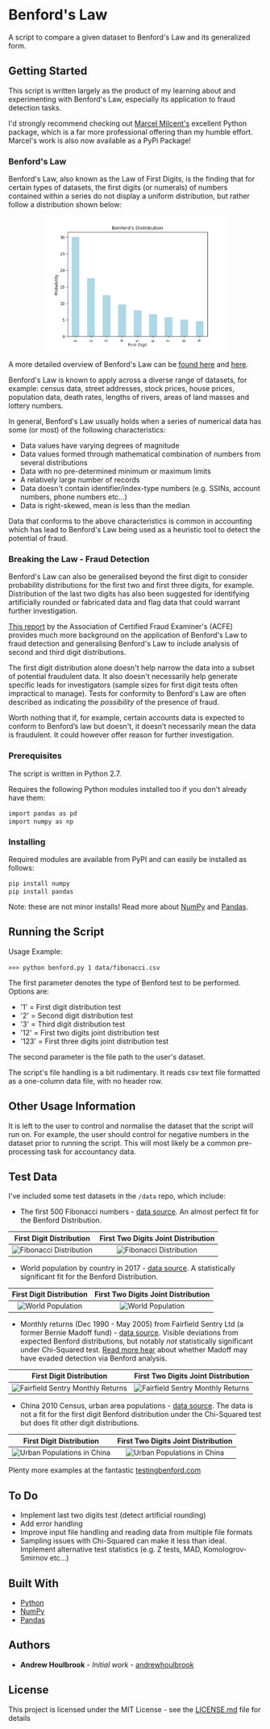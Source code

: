 # Benford's Law

A script to compare a given dataset to Benford's Law and its generalized form.

## Getting Started

This script is written largely as the product of my learning about and experimenting with Benford's Law, especially its application to fraud detection tasks.  

I'd strongly recommend checking out [Marcel Milcent's](https://github.com/milcent/benford_py/blob/master/Demo.ipynb) excellent Python package, which is a far more professional offering than my humble effort. Marcel's work is also now available as a PyPi Package!  

### Benford's Law

Benford's Law, also known as the Law of First Digits, is the finding that for certain types of datasets, the first digits (or numerals) of numbers contained within a series do not display a uniform distribution, but rather follow a distribution shown below:

<p align="center">
  <img src="/doc/benford_dist.png"/>
</p>

A more detailed overview of Benford's Law can be [found here](http://mathworld.wolfram.com/BenfordsLaw.html) and [here](http://www.nigrini.com/ForensicAnalytics.htm).

Benford's Law is known to apply across a diverse range of datasets, for example: census data, street addresses, stock prices, house prices, population data, death rates, lengths of rivers, areas of land masses and lottery numbers. 

In general, Benford's Law usually holds when a series of numerical data has some (or most) of the following characteristics:

* Data values have varying degrees of magnitude
* Data values formed through mathematical combination of numbers from several distributions 
* Data with no pre-determined minimum or maximum limits
* A relatively large number of records 
* Data doesn't contain identifier/index-type numbers (e.g. SSINs, account numbers, phone numbers etc...) 
* Data is right-skewed, mean is less than the median

Data that conforms to the above characteristics is common in accounting which has lead to Benford's Law being used as a heuristic tool to detect the potential of fraud. 

### Breaking the Law - Fraud Detection

Benford's Law can also be generalised beyond the first digit to consider probability distributions for the first two and first three digits, for example. Distribution of the last two digits has also been suggested for identifying artificially rounded or fabricated data and flag data that could warrant further investigation. 

[This report](https://www.acfe.com/uploadedFiles/Shared_Content/Products/Self-Study_CPE/Using%20Benford's%20Law_2018_final_extract.pdf) by the Association of Certified Fraud Examiner's (ACFE) provides much more background on the application of Benford's Law to fraud detection and generalising Benford's Law to include analysis of second and third digit distributions. 

The first digit distribution alone doesn't help narrow the data into a subset of potential fraudulent data. It also doesn't necessarily help generate specific leads for investigators (sample sizes for first digit tests often impractical to manage). Tests for conformity to Benford's Law are often described as indicating the *possibility* of the presence of fraud.

Worth nothing that if, for example, certain accounts data is expected to conform to Benford’s law but doesn't, it doesn’t necessarily mean the data is fraudulent. It could however offer reason for further investigation.  
  
### Prerequisites

The script is written in Python 2.7.

Requires the following Python modules installed too if you don't already have them:

```
import pandas as pd
import numpy as np
```

### Installing

Required modules are available from PyPI and can easily be installed as follows:

```
pip install numpy
pip install pandas
```

Note: these are not minor installs! Read more about [NumPy](http://www.numpy.org/) and [Pandas](https://pandas.pydata.org/). 

## Running the Script

Usage Example: 

```>>> python benford.py 1 data/fibonacci.csv```

The first parameter denotes the type of Benford test to be performed. Options are:

* '1' = First digit distribution test
* '2' = Second digit distribution test
* '3' = Third digit distribution test
* '12' = First two digits joint distribution test
* '123' = First three digits joint distribution test

The second parameter is the file path to the user's dataset.

The script's file handling is a bit rudimentary. It reads csv text file formatted as a one-column data file, with no header row.

## Other Usage Information

It is left to the user to control and normalise the dataset that the script will run on. For example, the user should control for negative numbers in the dataset prior to running the script. This will most likely be a common pre-processing task for accountancy data.  

## Test Data

I've included some test datasets in the ```/data``` repo, which include: 

* The first 500 Fibonacci numbers - [data source](http://home.hiwaay.net/~jalison/Fib500.html). An almost perfect fit for the Benford Distribution. 

First Digit Distribution                      | First Two Digits Joint Distribution
:--------------------------------------------:|:-----------------------------------------------:
![Fibonacci Distribution](/doc/fibonacci.png) | ![Fibonacci Distribution](/doc/fibonacci_12.png)

* World population by country in 2017 - [data source](https://data.worldbank.org/indicator/SP.POP.TOTL?end=2017&start=1960). A statistically significant fit for the Benford Distribution.

First Digit Distribution                      | First Two Digits Joint Distribution
:--------------------------------------------:|:-----------------------------------------------:
![World Population](/doc/world_pop_2017.png)  | ![World Population](/doc/world_pop_2017_12.png)

* Monthly returns (Dec 1990 - May 2005) from Fairfield Sentry Ltd (a former Bernie Madoff fund) - [data source](https://www.sec.gov/news/studies/2009/oig-509/exhibit-0293.pdf). Visible deviations from  expected Benford distributions, but notably *not* statistically significant under Chi-Squared test. [Read more hear](https://seekingalpha.com/article/173294-madoffs-results-really-were-random) about whether Madoff may have evaded detection via Benford analysis. 

First Digit Distribution                             | First Two Digits Joint Distribution
:---------------------------------------------------:|:------------------------------------------------------:
![Fairfield Sentry Monthly Returns](/doc/madoff.png) | ![Fairfield Sentry Monthly Returns](/doc/madoff_12.png)

* China 2010 Census, urban area populations - [data source](https://en.wikipedia.org/wiki/Sixth_National_Population_Census_of_the_People%27s_Republic_of_China). The data is not a fit for the first digit Benford distribution under the Chi-Squared test but does fit other digit distributions. 

First Digit Distribution                             | First Two Digits Joint Distribution
:---------------------------------------------------:|:-------------------------------------------------------:
![Urban Populations in China](/doc/china_cities.png) | ![Urban Populations in China](/doc/china_cities_12.png)

Plenty more examples at the fantastic [testingbenford.com](http://testingbenfordslaw.com)

## To Do

* Implement last two digits test (detect artificial rounding)
* Add error handling
* Improve input file handling and reading data from multiple file formats
* Sampling issues with Chi-Squared can make it less than ideal. Implement alternative test statistics (e.g. Z tests, MAD, Komologrov-Smirnov etc...)

## Built With

* [Python](http://www.python.org)
* [NumPy](http://www.numpy.org/)
* [Pandas](https://pandas.pydata.org/)

## Authors

* **Andrew Houlbrook** - *Initial work* - [andrewhoulbrook](https://github.com/andrewhoulbrook)

## License

This project is licensed under the MIT License - see the [LICENSE.md](LICENSE.md) file for details